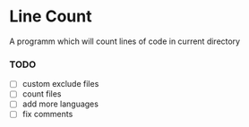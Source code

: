 # Line Count
A programm which will count lines of code in current directory

### TODO
- [ ] custom exclude files
- [ ] count files
- [ ] add more languages
- [ ] fix comments
